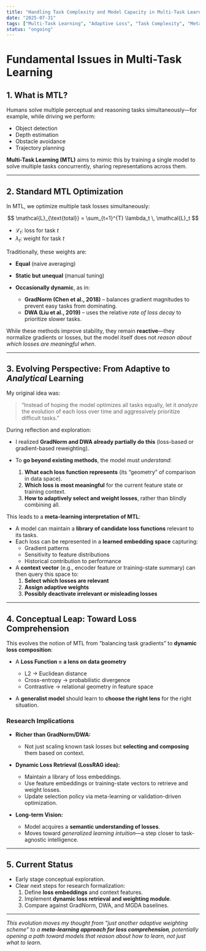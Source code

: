 ```yaml
---
title: "Handling Task Complexity and Model Capacity in Multi-Task Learning via Adaptive and Context-Aware Loss Weighting"
date: "2025-07-31"
tags: ["Multi-Task Learning", "Adaptive Loss", "Task Complexity", "Meta-Learning", "Explorations"]
status: "ongoing"
---
```


# Fundamental Issues in Multi-Task Learning

## 1. What is MTL?

Humans solve multiple perceptual and reasoning tasks simultaneously—for example, while driving we perform:

- Object detection
- Depth estimation
- Obstacle avoidance
- Trajectory planning

**Multi-Task Learning (MTL)** aims to mimic this by training a single model to solve multiple tasks concurrently, sharing representations across them.

---

## 2. Standard MTL Optimization

In MTL, we optimize multiple task losses simultaneously:

$$
\mathcal{L}_{\text{total}} = \sum_{t=1}^{T} \lambda_t \, \mathcal{L}_t
$$

- $\mathcal{L}_t$: loss for task $t$  
- $\lambda_t$: weight for task $t$


Traditionally, these weights are:

- **Equal** (naive averaging)
- **Static but unequal** (manual tuning)
- **Occasionally dynamic**, as in:

  - **GradNorm (Chen et al., 2018)** – balances gradient magnitudes to prevent easy tasks from dominating.
  - **DWA (Liu et al., 2019)** – uses the relative *rate of loss decay* to prioritize slower tasks.

While these methods improve stability, they remain **reactive**—they normalize gradients or losses, but the model itself does not *reason about which losses are meaningful when*.

---

## 3. Evolving Perspective: From Adaptive to *Analytical* Learning

My original idea was:

> “Instead of hoping the model optimizes all tasks equally, let it *analyze* the evolution of each loss over time and aggressively prioritize difficult tasks.”

During reflection and exploration:

- I realized **GradNorm and DWA already partially do this** (loss-based or gradient-based reweighting).
- To **go beyond existing methods**, the model must *understand*:

  1. **What each loss function represents** (its “geometry” of comparison in data space).  
  2. **Which loss is most meaningful** for the current feature state or training context.  
  3. **How to adaptively select and weight losses**, rather than blindly combining all.

This leads to a **meta-learning interpretation of MTL**:

- A model can maintain a **library of candidate loss functions** relevant to its tasks.
- Each loss can be represented in a **learned embedding space** capturing:
  - Gradient patterns
  - Sensitivity to feature distributions
  - Historical contribution to performance
- A **context vector** (e.g., encoder feature or training-state summary) can then query this space to:
  1. **Select which losses are relevant**  
  2. **Assign adaptive weights**  
  3. **Possibly deactivate irrelevant or misleading losses**

---

## 4. Conceptual Leap: Toward Loss Comprehension

This evolves the notion of MTL from “balancing task gradients” to **dynamic loss composition**:

- A **Loss Function = a lens on data geometry**  
  - L2 → Euclidean distance  
  - Cross-entropy → probabilistic divergence  
  - Contrastive → relational geometry in feature space  

- A **generalist model** should learn to **choose the right lens** for the right situation.  

### Research Implications

- **Richer than GradNorm/DWA:**  
  - Not just scaling known task losses but **selecting and composing** them based on context.
  
- **Dynamic Loss Retrieval (LossRAG idea):**  
  - Maintain a library of loss embeddings.  
  - Use feature embeddings or training-state vectors to retrieve and weight losses.  
  - Update selection policy via meta-learning or validation-driven optimization.

- **Long-term Vision:**  
  - Model acquires a **semantic understanding of losses**.  
  - Moves toward *generalized learning intuition*—a step closer to task-agnostic intelligence.

---

## 5. Current Status

- Early stage conceptual exploration.
- Clear next steps for research formalization:
  1. Define **loss embeddings** and context features.  
  2. Implement **dynamic loss retrieval and weighting module**.  
  3. Compare against GradNorm, DWA, and MGDA baselines.  

---

*This evolution moves my thought from “just another adaptive weighting scheme” to a **meta-learning approach for loss comprehension**, potentially opening a path toward models that reason about *how* to learn, not just *what* to learn.*
